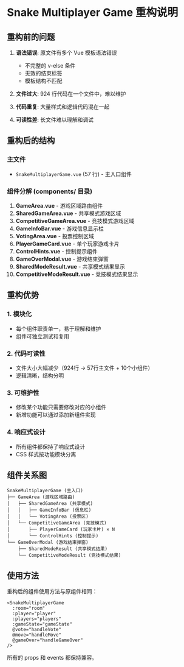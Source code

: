 # Snake Multiplayer Game 重构说明

## 重构前的问题

1. **语法错误**: 原文件有多个 Vue 模板语法错误
   - 不完整的 v-else 条件
   - 无效的结束标签
   - 模板结构不匹配

2. **文件过大**: 924 行代码在一个文件中，难以维护
3. **代码重复**: 大量样式和逻辑代码混在一起
4. **可读性差**: 长文件难以理解和调试

## 重构后的结构

### 主文件
- `SnakeMultiplayerGame.vue` (57 行) - 主入口组件

### 组件分解 (components/ 目录)
1. **GameArea.vue** - 游戏区域路由组件
2. **SharedGameArea.vue** - 共享模式游戏区域
3. **CompetitiveGameArea.vue** - 竞技模式游戏区域
4. **GameInfoBar.vue** - 游戏信息显示栏
5. **VotingArea.vue** - 投票控制区域
6. **PlayerGameCard.vue** - 单个玩家游戏卡片
7. **ControlHints.vue** - 控制提示组件
8. **GameOverModal.vue** - 游戏结束弹窗
9. **SharedModeResult.vue** - 共享模式结果显示
10. **CompetitiveModeResult.vue** - 竞技模式结果显示

## 重构优势

### 1. 模块化
- 每个组件职责单一，易于理解和维护
- 组件可独立测试和复用

### 2. 代码可读性
- 文件大小大幅减少（924行 → 57行主文件 + 10个小组件）
- 逻辑清晰，结构分明

### 3. 可维护性
- 修改某个功能只需要修改对应的小组件
- 新增功能可以通过添加新组件实现

### 4. 响应式设计
- 所有组件都保持了响应式设计
- CSS 样式按功能模块分离

## 组件关系图

```
SnakeMultiplayerGame (主入口)
├── GameArea (游戏区域路由)
│   ├── SharedGameArea (共享模式)
│   │   ├── GameInfoBar (信息栏)
│   │   └── VotingArea (投票区)
│   └── CompetitiveGameArea (竞技模式)
│       ├── PlayerGameCard (玩家卡片) × N
│       └── ControlHints (控制提示)
└── GameOverModal (游戏结束弹窗)
    ├── SharedModeResult (共享模式结果)
    └── CompetitiveModeResult (竞技模式结果)
```

## 使用方法

重构后的组件使用方法与原组件相同：

```vue
<SnakeMultiplayerGame
  :room="room"
  :player="player"  
  :players="players"
  :gameState="gameState"
  @vote="handleVote"
  @move="handleMove"
  @gameOver="handleGameOver"
/>
```

所有的 props 和 events 都保持兼容。
